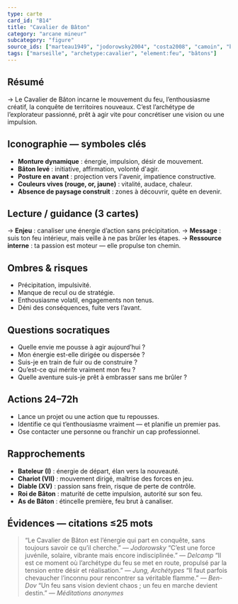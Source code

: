 ```yaml
---
type: carte
card_id: "B14"
title: "Cavalier de Bâton"
category: "arcane mineur"
subcategory: "figure"
source_ids: ["marteau1949", "jodorowsky2004", "costa2008", "camoin", "bendov2011", "delcamp", "nadolny2018", "jung", "meditations_anonymes", "nichols"]
tags: ["marseille", "archetype:cavalier", "element:feu", "bâtons"]
---
```


## Résumé
→ Le Cavalier de Bâton incarne le mouvement du feu, l’enthousiasme créatif, la conquête de territoires nouveaux. C’est l’archétype de l’explorateur passionné, prêt à agir vite pour concrétiser une vision ou une impulsion.

## Iconographie — symboles clés
- **Monture dynamique** : énergie, impulsion, désir de mouvement.
- **Bâton levé** : initiative, affirmation, volonté d'agir.
- **Posture en avant** : projection vers l'avenir, impatience constructive.
- **Couleurs vives (rouge, or, jaune)** : vitalité, audace, chaleur.
- **Absence de paysage construit** : zones à découvrir, quête en devenir.

## Lecture / guidance (3 cartes)
→ **Enjeu** : canaliser une énergie d’action sans précipitation.
→ **Message** : suis ton feu intérieur, mais veille à ne pas brûler les étapes.
→ **Ressource interne** : ta passion est moteur — elle propulse ton chemin.

## Ombres & risques
- Précipitation, impulsivité.
- Manque de recul ou de stratégie.
- Enthousiasme volatil, engagements non tenus.
- Déni des conséquences, fuite vers l’avant.

## Questions socratiques
- Quelle envie me pousse à agir aujourd’hui ?
- Mon énergie est-elle dirigée ou dispersée ?
- Suis-je en train de fuir ou de construire ?
- Qu’est-ce qui mérite vraiment mon feu ?
- Quelle aventure suis-je prêt à embrasser sans me brûler ?

## Actions 24–72h
- Lance un projet ou une action que tu repousses.
- Identifie ce qui t’enthousiasme vraiment — et planifie un premier pas.
- Ose contacter une personne ou franchir un cap professionnel.

## Rapprochements
- **Bateleur (I)** : énergie de départ, élan vers la nouveauté.
- **Chariot (VII)** : mouvement dirigé, maîtrise des forces en jeu.
- **Diable (XV)** : passion sans frein, risque de perte de contrôle.
- **Roi de Bâton** : maturité de cette impulsion, autorité sur son feu.
- **As de Bâton** : étincelle première, feu brut à canaliser.

## Évidences — citations ≤25 mots
> “Le Cavalier de Bâton est l’énergie qui part en conquête, sans toujours savoir ce qu’il cherche.” — *Jodorowsky*
> “C’est une force juvénile, solaire, vibrante mais encore indisciplinée.” — *Delcamp*
> “Il est ce moment où l’archétype du feu se met en route, propulsé par la tension entre désir et réalisation.” — *Jung, Archétypes*
> “Il faut parfois chevaucher l’inconnu pour rencontrer sa véritable flamme.” — *Ben-Dov*
> “Un feu sans vision devient chaos ; un feu en marche devient destin.” — *Méditations anonymes*
